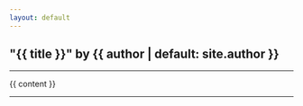 ```yaml
---
layout: default
---
```

## "{{ title }}" by {{ author | default: site.author }} 

---

{{ content }}

---
